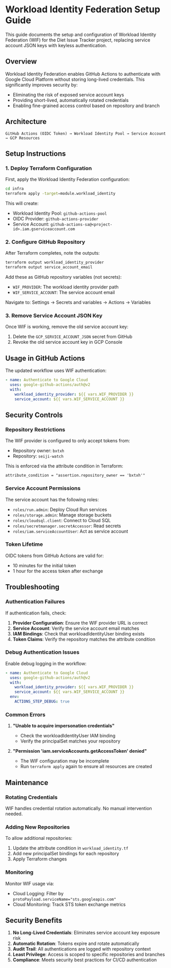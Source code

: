 # Workload Identity Federation Setup Guide

This guide documents the setup and configuration of Workload Identity Federation (WIF) for the Diet Issue Tracker project, replacing service account JSON keys with keyless authentication.

## Overview

Workload Identity Federation enables GitHub Actions to authenticate with Google Cloud Platform without storing long-lived credentials. This significantly improves security by:

- Eliminating the risk of exposed service account keys
- Providing short-lived, automatically rotated credentials
- Enabling fine-grained access control based on repository and branch

## Architecture

```
GitHub Actions (OIDC Token) → Workload Identity Pool → Service Account → GCP Resources
```

## Setup Instructions

### 1. Deploy Terraform Configuration

First, apply the Workload Identity Federation configuration:

```bash
cd infra
terraform apply -target=module.workload_identity
```

This will create:

- Workload Identity Pool: `github-actions-pool`
- OIDC Provider: `github-actions-provider`
- Service Account: `github-actions-sa@<project-id>.iam.gserviceaccount.com`

### 2. Configure GitHub Repository

After Terraform completes, note the outputs:

```bash
terraform output workload_identity_provider
terraform output service_account_email
```

Add these as GitHub repository variables (not secrets):

- `WIF_PROVIDER`: The workload identity provider path
- `WIF_SERVICE_ACCOUNT`: The service account email

Navigate to: Settings → Secrets and variables → Actions → Variables

### 3. Remove Service Account JSON Key

Once WIF is working, remove the old service account key:

1. Delete the `GCP_SERVICE_ACCOUNT_JSON` secret from GitHub
2. Revoke the old service account key in GCP Console

## Usage in GitHub Actions

The updated workflow uses WIF authentication:

```yaml
- name: Authenticate to Google Cloud
  uses: google-github-actions/auth@v2
  with:
    workload_identity_provider: ${{ vars.WIF_PROVIDER }}
    service_account: ${{ vars.WIF_SERVICE_ACCOUNT }}
```

## Security Controls

### Repository Restrictions

The WIF provider is configured to only accept tokens from:

- Repository owner: `bxtxh`
- Repository: `seiji-watch`

This is enforced via the attribute condition in Terraform:

```hcl
attribute_condition = "assertion.repository_owner == 'bxtxh'"
```

### Service Account Permissions

The service account has the following roles:

- `roles/run.admin`: Deploy Cloud Run services
- `roles/storage.admin`: Manage storage buckets
- `roles/cloudsql.client`: Connect to Cloud SQL
- `roles/secretmanager.secretAccessor`: Read secrets
- `roles/iam.serviceAccountUser`: Act as service account

### Token Lifetime

OIDC tokens from GitHub Actions are valid for:

- 10 minutes for the initial token
- 1 hour for the access token after exchange

## Troubleshooting

### Authentication Failures

If authentication fails, check:

1. **Provider Configuration**: Ensure the WIF provider URL is correct
2. **Service Account**: Verify the service account email matches
3. **IAM Bindings**: Check that workloadIdentityUser binding exists
4. **Token Claims**: Verify the repository matches the attribute condition

### Debug Authentication Issues

Enable debug logging in the workflow:

```yaml
- name: Authenticate to Google Cloud
  uses: google-github-actions/auth@v2
  with:
    workload_identity_provider: ${{ vars.WIF_PROVIDER }}
    service_account: ${{ vars.WIF_SERVICE_ACCOUNT }}
  env:
    ACTIONS_STEP_DEBUG: true
```

### Common Errors

1. **"Unable to acquire impersonation credentials"**
   - Check the workloadIdentityUser IAM binding
   - Verify the principalSet matches your repository

2. **"Permission 'iam.serviceAccounts.getAccessToken' denied"**
   - The WIF configuration may be incomplete
   - Run `terraform apply` again to ensure all resources are created

## Maintenance

### Rotating Credentials

WIF handles credential rotation automatically. No manual intervention needed.

### Adding New Repositories

To allow additional repositories:

1. Update the attribute condition in `workload_identity.tf`
2. Add new principalSet bindings for each repository
3. Apply Terraform changes

### Monitoring

Monitor WIF usage via:

- Cloud Logging: Filter by `protoPayload.serviceName="sts.googleapis.com"`
- Cloud Monitoring: Track STS token exchange metrics

## Security Benefits

1. **No Long-Lived Credentials**: Eliminates service account key exposure risk
2. **Automatic Rotation**: Tokens expire and rotate automatically
3. **Audit Trail**: All authentications are logged with repository context
4. **Least Privilege**: Access is scoped to specific repositories and branches
5. **Compliance**: Meets security best practices for CI/CD authentication
